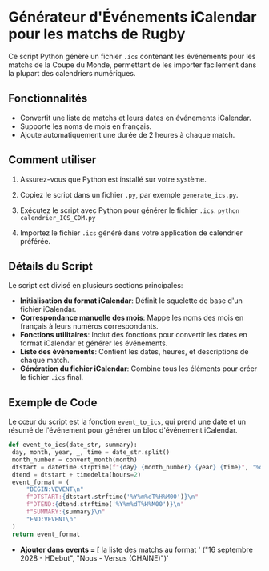 # Générateur d'Événements iCalendar pour les matchs de Rugby

Ce script Python génère un fichier `.ics` contenant les événements pour les matchs de la Coupe du Monde, permettant de les importer facilement dans la plupart des calendriers numériques.

## Fonctionnalités

- Convertit une liste de matchs et leurs dates en événements iCalendar.
- Supporte les noms de mois en français.
- Ajoute automatiquement une durée de 2 heures à chaque match.

## Comment utiliser

1. Assurez-vous que Python est installé sur votre système.
2. Copiez le script dans un fichier `.py`, par exemple `generate_ics.py`.
3. Exécutez le script avec Python pour générer le fichier `.ics`.
```python calendrier_ICS_CDM.py ```

4. Importez le fichier `.ics` généré dans votre application de calendrier préférée.

## Détails du Script

Le script est divisé en plusieurs sections principales:

- **Initialisation du format iCalendar**: Définit le squelette de base d'un fichier iCalendar.
- **Correspondance manuelle des mois**: Mappe les noms des mois en français à leurs numéros correspondants.
- **Fonctions utilitaires**: Inclut des fonctions pour convertir les dates en format iCalendar et générer les événements.
- **Liste des événements**: Contient les dates, heures, et descriptions de chaque match.
- **Génération du fichier iCalendar**: Combine tous les éléments pour créer le fichier `.ics` final.

## Exemple de Code

Le cœur du script est la fonction `event_to_ics`, qui prend une date et un résumé de l'événement pour générer un bloc d'événement iCalendar.

```python
def event_to_ics(date_str, summary):
 day, month, year, _, time = date_str.split()
 month_number = convert_month(month)
 dtstart = datetime.strptime(f"{day} {month_number} {year} {time}", '%d %m %Y %Hh%M')
 dtend = dtstart + timedelta(hours=2)
 event_format = (
     "BEGIN:VEVENT\n"
     f"DTSTART:{dtstart.strftime('%Y%m%dT%H%M00')}\n"
     f"DTEND:{dtend.strftime('%Y%m%dT%H%M00')}\n"
     f"SUMMARY:{summary}\n"
     "END:VEVENT\n"
 )
 return event_format
```
- **Ajouter dans events = [** la liste des matchs au format ' ("16 septembre 2028 - HDebut", "Nous - Versus (CHAINE)")'


